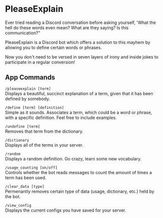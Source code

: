 # PleaseExplain

Ever tried reading a Discord conversation before asking yourself, 'What the hell do these words even mean? What are they saying? Is this communication?"  

PleaseExplain is a Discord bot which offers a solution to this mayhem by allowing you to define certain words or phrases.  

Now you don't need to be versed in seven layers of irony and inside jokes to participate in a regular conversion!

## App Commands

`/pleaseexplain [term]`  
Displays a beautiful, succinct explanation of a term, given that it has been defined by somebody.

`/define [term] [definition]`  
Simple as it sounds. Associates a term, which could be a word or phrase, with a specific definition. Feel free to include examples.  

`/undefine [term]`  
Removes that term from the dictionary.  

`/dictionary`  
Displays all of the terms in your server.  

`/random`  
Displays a random definition. Go crazy, learn some new vocabulary.  

`/usage_counting [on/off]`  
Controls whether the bot reads messages to count the amount of times a term has been used.  

`/clear_data [type]`  
Permenantly removes certain type of data (usage, dictionary, etc.) held by the bot.  

`/view_config`  
Displays the current configs you have saved for your server.  

